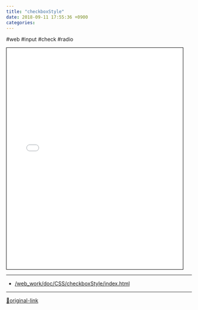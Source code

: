 ```yaml
---
title: "checkboxStyle"
date: 2018-09-11 17:55:36 +0900
categories: 
---
```

  

  

#web #input #check #radio
<iframe frameborder="1" height="600" src="/web_work/doc/CSS/checkboxStyle/index.html" style="border-width: 1px; border-style: solid; border-color: rgb(0, 0, 0);" width="95%"></iframe>



***
+ [/web_work/doc/CSS/checkboxStyle/index.html](/web_work/doc/CSS/checkboxStyle/index.html)


***
[🔗original-link](http://www.mins01.com/mh/tech/read/1194)